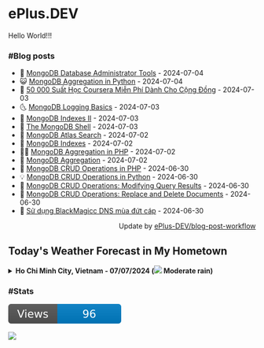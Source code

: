 # ePlus.DEV

Hello World!!!

### #Blog posts

- 🧰 [MongoDB Database Administrator Tools](https://eplus.dev/mongodb-database-administrator-tools) - 2024-07-04 
- 😺 [MongoDB Aggregation in Python](https://eplus.dev/mongodb-aggregation-in-python) - 2024-07-04 
- 🗽 [50 000 Suất Học Coursera Miễn Phí Dành Cho Cộng Đồng](https://eplus.dev/50-000-suat-hoc-coursera-mien-phi-danh-cho-cong-dong) - 2024-07-03 
- 🌜 [MongoDB Logging Basics](https://eplus.dev/mongodb-logging-basics) - 2024-07-03 
- 📝 [MongoDB Indexes II](https://eplus.dev/mongodb-indexes-ii) - 2024-07-03 
- 🚀 [The MongoDB Shell](https://eplus.dev/the-mongodb-shell) - 2024-07-03 
- 💼 [MongoDB Atlas Search](https://eplus.dev/mongodb-atlas-search) - 2024-07-02 
- 🦣 [MongoDB Indexes](https://eplus.dev/mongodb-indexes) - 2024-07-02 
- 👨‍🏫 [MongoDB Aggregation in PHP](https://eplus.dev/mongodb-aggregation-in-php) - 2024-07-02 
- 🔭 [MongoDB Aggregation](https://eplus.dev/mongodb-aggregation) - 2024-07-02 
- 🤡 [MongoDB CRUD Operations in PHP](https://eplus.dev/mongodb-crud-operations-in-php) - 2024-06-30 
- 💡 [MongoDB CRUD Operations in Python](https://eplus.dev/mongodb-crud-operations-in-python) - 2024-06-30 
- 🦣 [MongoDB CRUD Operations: Modifying Query Results](https://eplus.dev/mongodb-crud-operations-modifying-query-results) - 2024-06-30 
- 💪 [MongoDB CRUD Operations: Replace and Delete Documents](https://eplus.dev/mongodb-crud-operations-replace-and-delete-documents) - 2024-06-30 
- 🤡 [Sử dụng BlackMagicc DNS mùa đứt cáp](https://eplus.dev/su-dung-blackmagicc-dns-mua-dut-cap) - 2024-06-30 


<div align="right">
    Update by <a target="_blank" href="https://github.com/ePlus-DEV/blog-post-workflow">ePlus-DEV/blog-post-workflow</a>
</div>


## Today's Weather Forecast in My Hometown



<details>
    <summary><b>Ho Chi Minh City, Vietnam - 07/07/2024 (<img src="https://cdn.weatherapi.com/weather/64x64/day/302.png" width="25" /> Moderate rain)</b>
    </summary>

    
<table>
    <tr>
        <th>Hour</th>
        <td>00:00</td><td>01:00</td><td>02:00</td><td>03:00</td><td>04:00</td><td>05:00</td><td>06:00</td><td>07:00</td><td>08:00</td><td>09:00</td><td>10:00</td><td>11:00</td><td>12:00</td><td>13:00</td><td>14:00</td><td>15:00</td><td>16:00</td><td>17:00</td><td>18:00</td><td>19:00</td><td>20:00</td><td>21:00</td><td>22:00</td><td>23:00</td>
    </tr>
    <tr>
        <th>Weather</th>
        <td><img src="https://cdn.weatherapi.com/weather/64x64/night/116.png"></img></td><td><img src="https://cdn.weatherapi.com/weather/64x64/night/176.png"></img></td><td><img src="https://cdn.weatherapi.com/weather/64x64/night/116.png"></img></td><td><img src="https://cdn.weatherapi.com/weather/64x64/night/116.png"></img></td><td><img src="https://cdn.weatherapi.com/weather/64x64/night/176.png"></img></td><td><img src="https://cdn.weatherapi.com/weather/64x64/night/176.png"></img></td><td><img src="https://cdn.weatherapi.com/weather/64x64/day/176.png"></img></td><td><img src="https://cdn.weatherapi.com/weather/64x64/day/176.png"></img></td><td><img src="https://cdn.weatherapi.com/weather/64x64/day/176.png"></img></td><td><img src="https://cdn.weatherapi.com/weather/64x64/day/386.png"></img></td><td><img src="https://cdn.weatherapi.com/weather/64x64/day/353.png"></img></td><td><img src="https://cdn.weatherapi.com/weather/64x64/day/353.png"></img></td><td><img src="https://cdn.weatherapi.com/weather/64x64/day/176.png"></img></td><td><img src="https://cdn.weatherapi.com/weather/64x64/day/176.png"></img></td><td><img src="https://cdn.weatherapi.com/weather/64x64/day/122.png"></img></td><td><img src="https://cdn.weatherapi.com/weather/64x64/day/176.png"></img></td><td><img src="https://cdn.weatherapi.com/weather/64x64/day/353.png"></img></td><td><img src="https://cdn.weatherapi.com/weather/64x64/day/353.png"></img></td><td><img src="https://cdn.weatherapi.com/weather/64x64/day/176.png"></img></td><td><img src="https://cdn.weatherapi.com/weather/64x64/night/116.png"></img></td><td><img src="https://cdn.weatherapi.com/weather/64x64/night/263.png"></img></td><td><img src="https://cdn.weatherapi.com/weather/64x64/night/113.png"></img></td><td><img src="https://cdn.weatherapi.com/weather/64x64/night/116.png"></img></td><td><img src="https://cdn.weatherapi.com/weather/64x64/night/116.png"></img></td>
    </tr>
    <tr>
        <th>Condition</th>
        <td width="200px">Partly Cloudy </td><td width="200px">Patchy rain nearby</td><td width="200px">Partly Cloudy </td><td width="200px">Partly Cloudy </td><td width="200px">Patchy rain nearby</td><td width="200px">Patchy rain nearby</td><td width="200px">Patchy rain nearby</td><td width="200px">Patchy rain nearby</td><td width="200px">Patchy rain nearby</td><td width="200px">Patchy light rain with thunder</td><td width="200px">Light rain shower</td><td width="200px">Light rain shower</td><td width="200px">Patchy rain nearby</td><td width="200px">Patchy rain nearby</td><td width="200px">Overcast </td><td width="200px">Patchy rain nearby</td><td width="200px">Light rain shower</td><td width="200px">Light rain shower</td><td width="200px">Patchy rain nearby</td><td width="200px">Partly Cloudy </td><td width="200px">Patchy light drizzle</td><td width="200px">Clear </td><td width="200px">Partly Cloudy </td><td width="200px">Partly Cloudy </td>
    </tr>
    <tr>
        <th>Temperature</th>
        <td>27.7 °C</td><td>27.4 °C</td><td>27.2 °C</td><td>27 °C</td><td>26.8 °C</td><td>26.5 °C</td><td>26.6 °C</td><td>27.7 °C</td><td>29.2 °C</td><td>29.2 °C</td><td>31.1 °C</td><td>30.8 °C</td><td>30.5 °C</td><td>30.7 °C</td><td>31.4 °C</td><td>31.9 °C</td><td>31.2 °C</td><td>30.5 °C</td><td>28.8 °C</td><td>27.7 °C</td><td>27.2 °C</td><td>26.9 °C</td><td>26.7 °C</td><td>26.5 °C</td>
    </tr>
    <tr>
        <th>Wind</th>
        <td>7.9 kph</td><td>6.5 kph</td><td>5.4 kph</td><td>5 kph</td><td>4.3 kph</td><td>4.7 kph</td><td>4 kph</td><td>3.6 kph</td><td>4.7 kph</td><td>13 kph</td><td>9.4 kph</td><td>13.7 kph</td><td>14 kph</td><td>15.5 kph</td><td>14.4 kph</td><td>12.6 kph</td><td>13.7 kph</td><td>13.3 kph</td><td>12.6 kph</td><td>10.4 kph</td><td>9.7 kph</td><td>9 kph</td><td>8.3 kph</td><td>8.6 kph</td>
    </tr>
</table>


<div align="right">
    Updated at: 2024-07-07T02:32:21Z - by <a target="_blank"
        href="https://github.com/ePlus-DEV/weather-forecast">ePlus-DEV/weather-forecast</a>
</div>
</details>


### #Stats

[![Image of counter](https://github.com/ePlus-DEV/view-counter/blob/main/svg/685088620/badge.svg)](https://github.com/ePlus-DEV/view-counter/blob/main/readme/685088620/week.md)

![](https://komarev.com/ghpvc/?username=ePlus-DEV&style=for-the-badge)
